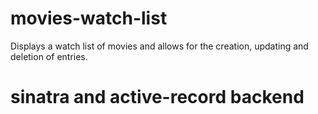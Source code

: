 # movies-watch-list
Displays a watch list of movies and allows for the creation, updating and deletion of entries.

# sinatra and active-record backend
